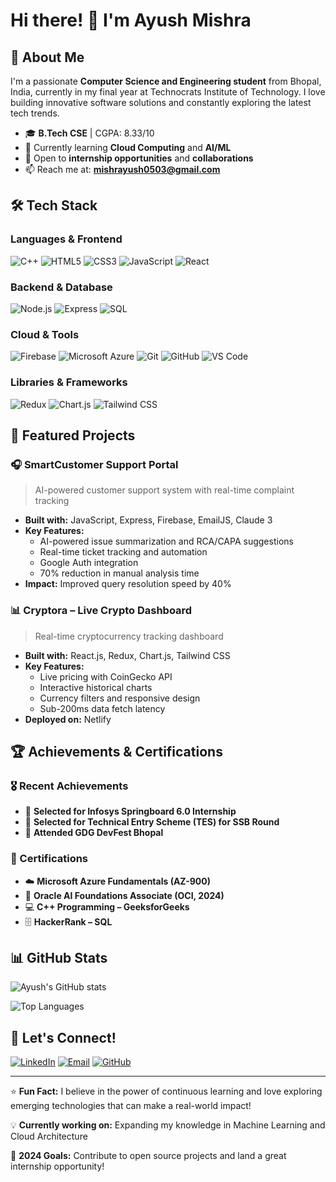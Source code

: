 # Hi there! 👋 I'm Ayush Mishra

## 🚀 About Me

I'm a passionate **Computer Science and Engineering student** from Bhopal, India, currently in my final year at Technocrats Institute of Technology. I love building innovative software solutions and constantly exploring the latest tech trends.

- 🎓 **B.Tech CSE** | CGPA: 8.33/10
- 🌱 Currently learning **Cloud Computing** and **AI/ML**
- 💼 Open to **internship opportunities** and **collaborations**
- 📫 Reach me at: **mishrayush0503@gmail.com**

## 🛠️ Tech Stack

### Languages & Frontend
![C++](https://img.shields.io/badge/-C++-00599C?style=flat-square&logo=c%2B%2B&logoColor=white)
![HTML5](https://img.shields.io/badge/-HTML5-E34F26?style=flat-square&logo=html5&logoColor=white)
![CSS3](https://img.shields.io/badge/-CSS3-1572B6?style=flat-square&logo=css3&logoColor=white)
![JavaScript](https://img.shields.io/badge/-JavaScript-F7DF1E?style=flat-square&logo=javascript&logoColor=black)
![React](https://img.shields.io/badge/-React-61DAFB?style=flat-square&logo=react&logoColor=black)

### Backend & Database
![Node.js](https://img.shields.io/badge/-Node.js-339933?style=flat-square&logo=node.js&logoColor=white)
![Express](https://img.shields.io/badge/-Express-000000?style=flat-square&logo=express&logoColor=white)
![SQL](https://img.shields.io/badge/-SQL-336791?style=flat-square&logo=postgresql&logoColor=white)

### Cloud & Tools
![Firebase](https://img.shields.io/badge/-Firebase-FFCA28?style=flat-square&logo=firebase&logoColor=black)
![Microsoft Azure](https://img.shields.io/badge/-Azure-0078D4?style=flat-square&logo=microsoft-azure&logoColor=white)
![Git](https://img.shields.io/badge/-Git-F05032?style=flat-square&logo=git&logoColor=white)
![GitHub](https://img.shields.io/badge/-GitHub-181717?style=flat-square&logo=github&logoColor=white)
![VS Code](https://img.shields.io/badge/-VS%20Code-007ACC?style=flat-square&logo=visual-studio-code&logoColor=white)

### Libraries & Frameworks
![Redux](https://img.shields.io/badge/-Redux-764ABC?style=flat-square&logo=redux&logoColor=white)
![Chart.js](https://img.shields.io/badge/-Chart.js-FF6384?style=flat-square&logo=chart.js&logoColor=white)
![Tailwind CSS](https://img.shields.io/badge/-Tailwind%20CSS-38B2AC?style=flat-square&logo=tailwind-css&logoColor=white)

## 🎯 Featured Projects

### 🎧 SmartCustomer Support Portal
> AI-powered customer support system with real-time complaint tracking

- **Built with:** JavaScript, Express, Firebase, EmailJS, Claude 3
- **Key Features:** 
  - AI-powered issue summarization and RCA/CAPA suggestions
  - Real-time ticket tracking and automation
  - Google Auth integration
  - 70% reduction in manual analysis time
- **Impact:** Improved query resolution speed by 40%

### 📊 Cryptora – Live Crypto Dashboard
> Real-time cryptocurrency tracking dashboard

- **Built with:** React.js, Redux, Chart.js, Tailwind CSS
- **Key Features:**
  - Live pricing with CoinGecko API
  - Interactive historical charts
  - Currency filters and responsive design
  - Sub-200ms data fetch latency
- **Deployed on:** Netlify

## 🏆 Achievements & Certifications

### 🎖️ Recent Achievements
- 🌟 **Selected for Infosys Springboard 6.0 Internship**
- 🎯 **Selected for Technical Entry Scheme (TES) for SSB Round**
- 🚀 **Attended GDG DevFest Bhopal**

### 📜 Certifications
- ☁️ **Microsoft Azure Fundamentals (AZ-900)**
- 🤖 **Oracle AI Foundations Associate (OCI, 2024)**
- 💻 **C++ Programming – GeeksforGeeks**
- 🗄️ **HackerRank – SQL**

## 📊 GitHub Stats

![Ayush's GitHub stats](https://github-readme-stats.vercel.app/api?username=YOUR_GITHUB_USERNAME&show_icons=true&theme=radical)

![Top Languages](https://github-readme-stats.vercel.app/api/top-langs/?username=YOUR_GITHUB_USERNAME&layout=compact&theme=radical)

## 🤝 Let's Connect!

[![LinkedIn](https://img.shields.io/badge/-LinkedIn-0077B5?style=flat-square&logo=linkedin&logoColor=white)](YOUR_LINKEDIN_URL)
[![Email](https://img.shields.io/badge/-Email-D14836?style=flat-square&logo=gmail&logoColor=white)](mailto:mishrayush0503@gmail.com)
[![GitHub](https://img.shields.io/badge/-GitHub-181717?style=flat-square&logo=github&logoColor=white)](https://github.com/YOUR_GITHUB_USERNAME)

---

⭐️ **Fun Fact:** I believe in the power of continuous learning and love exploring emerging technologies that can make a real-world impact!

💡 **Currently working on:** Expanding my knowledge in Machine Learning and Cloud Architecture

🎯 **2024 Goals:** Contribute to open source projects and land a great internship opportunity!
